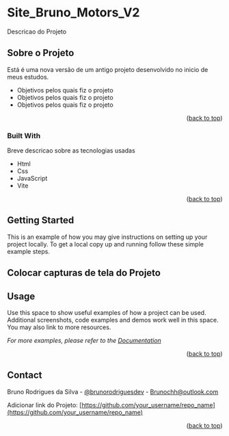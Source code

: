 # Site_Bruno_Motors_V2
Descricao do Projeto

<a name="readme-top"></a>

<!-- ABOUT THE PROJECT -->
## Sobre o Projeto

Está é uma nova versão de um antigo projeto desenvolvido no inicio de meus estudos.

* Objetivos pelos quais fiz o projeto
* Objetivos pelos quais fiz o projeto
* Objetivos pelos quais fiz o projeto

<p align="right">(<a href="#readme-top">back to top</a>)</p>

### Built With

Breve descricao sobre as tecnologias usadas

* Html
* Css
* JavaScript
* Vite

<p align="right">(<a href="#readme-top">back to top</a>)</p>

<!-- GETTING STARTED -->
## Getting Started

This is an example of how you may give instructions on setting up your project locally.
To get a local copy up and running follow these simple example steps.

## Colocar capturas de tela do Projeto

<!-- USAGE EXAMPLES -->
## Usage

Use this space to show useful examples of how a project can be used. Additional screenshots, code examples and demos work well in this space. You may also link to more resources.

_For more examples, please refer to the [Documentation](https://example.com)_

<p align="right">(<a href="#readme-top">back to top</a>)</p>

<!-- CONTACT -->
## Contact

Bruno Rodrigues da Silva - [@brunorodriguesdev](https://www.instagram.com/brunorodriguesdev/) - Brunochh@outlook.com

Adicionar link do Projeto: [https://github.com/your_username/repo_name](https://github.com/your_username/repo_name)

<p align="right">(<a href="#readme-top">back to top</a>)</p>

